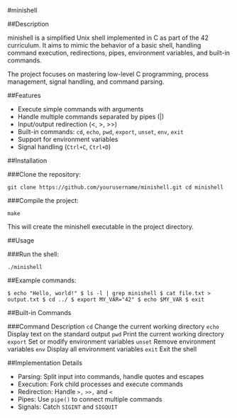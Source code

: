 #minishell

##Description

minishell is a simplified Unix shell implemented in C as part of the 42 curriculum.
It aims to mimic the behavior of a basic shell, handling command execution, redirections, pipes, environment variables, and built-in commands.

The project focuses on mastering low-level C programming, process management, signal handling, and command parsing.

##Features

* Execute simple commands with arguments
* Handle multiple commands separated by pipes (|)
* Input/output redirection (<, >, >>)
* Built-in commands: `cd`, `echo`, `pwd`, `export`, `unset`, `env`, `exit`
* Support for environment variables
* Signal handling (`Ctrl+C`, `Ctrl+D`)

##Installation

###Clone the repository:

`git clone https://github.com/yourusername/minishell.git
cd minishell`


###Compile the project:

`make`


This will create the minishell executable in the project directory.

##Usage

###Run the shell:

`./minishell`


##Example commands:

`$ echo "Hello, world!"
$ ls -l | grep minishell
$ cat file.txt > output.txt
$ cd ../
$ export MY_VAR="42"
$ echo $MY_VAR
$ exit`

##Built-in Commands

###Command	Description
`cd`	Change the current working directory
`echo`	Display text on the standard output
`pwd`	Print the current working directory
`export`	Set or modify environment variables
`unset`	Remove environment variables
`env`	Display all environment variables
`exit`	Exit the shell


##Implementation Details

* Parsing: Split input into commands, handle quotes and escapes
* Execution: Fork child processes and execute commands
* Redirection: Handle `>,` `>>,` and `<`
* Pipes: Use `pipe()` to connect multiple commands
* Signals: Catch `SIGINT` and `SIGQUIT`
